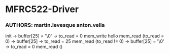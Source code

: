 # MFRC522-Driver

### AUTHORS: martin.levesque anton.vella

init
-> buffer[25] = '\0'
-> to_read = 0
mem_write hello
mem_read (to_read = 0)
-> buffer[25]
-> to_read = 25
mem_read (to_read != 0)
-> buffer[25] = '\0'
-> to_read = 0
mem_read ()